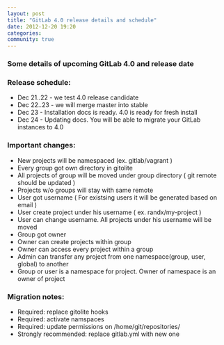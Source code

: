 ```yaml
---
layout: post
title: "GitLab 4.0 release details and schedule"
date: 2012-12-20 19:20
categories:
community: true
---
```


### Some details of upcoming GitLab 4.0 and release date

### Release schedule:

* Dec 21..22 - we test 4.0 release candidate
* Dec 22..23 - we will merge master into stable
* Dec 23 - Installation docs is ready. 4.0 is ready for fresh install
* Dec 24 - Updating docs. You will be able to migrate your GitLab instances to 4.0


<!-- more -->

### Important changes:

* New projects will be namespaced (ex. gitlab/vagrant )
* Every group got own directory in gitolite
* All projects of group will be moved under group directory ( git remote should be updated )
* Projects w/o groups will stay with same remote
* User got username ( For existsing users it will be generated based on email )
* User create project under his username ( ex. randx/my-project )
* User can change username. All projects under his username will be moved 
* Group got owner
* Owner can create projects within group
* Owner can access every project within a group
* Admin can transfer any project from one namespace(group, user, global) to another
* Group or user is a namespace for project. Owner of namespace is an owner of project

### Migration notes:

* Required: replace gitolite hooks
* Required: activate namspaces
* Required: update permissions on /home/git/repositories/
* Strongly recommended: replace gitlab.yml with new one

